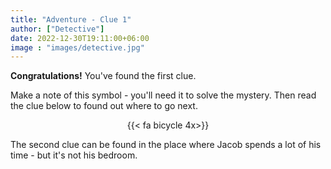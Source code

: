 ```yaml
---
title: "Adventure - Clue 1"
author: ["Detective"]
date: 2022-12-30T19:11:00+06:00
image : "images/detective.jpg"
---
```


**Congratulations!**  You've found the first clue.

Make a note of this symbol - you'll need it to solve the mystery.  Then read the clue below to found out where to go next.

<div style="text-align: center">
{{< fa bicycle 4x>}}
</div>

The second clue can be found in the place where Jacob spends a lot of his time - but it's not his bedroom.
